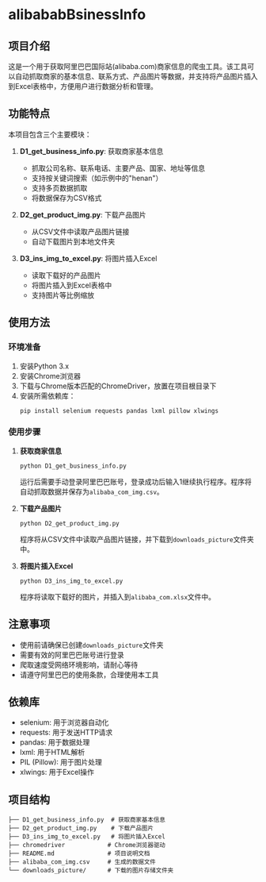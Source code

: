 # alibababBsinessInfo

## 项目介绍

这是一个用于获取阿里巴巴国际站(alibaba.com)商家信息的爬虫工具。该工具可以自动抓取商家的基本信息、联系方式、产品图片等数据，并支持将产品图片插入到Excel表格中，方便用户进行数据分析和管理。

## 功能特点

本项目包含三个主要模块：

1. **D1_get_business_info.py**: 获取商家基本信息
   - 抓取公司名称、联系电话、主要产品、国家、地址等信息
   - 支持按关键词搜索（如示例中的"henan"）
   - 支持多页数据抓取
   - 将数据保存为CSV格式

2. **D2_get_product_img.py**: 下载产品图片
   - 从CSV文件中读取产品图片链接
   - 自动下载图片到本地文件夹

3. **D3_ins_img_to_excel.py**: 将图片插入Excel
   - 读取下载好的产品图片
   - 将图片插入到Excel表格中
   - 支持图片等比例缩放

## 使用方法

### 环境准备

1. 安装Python 3.x
2. 安装Chrome浏览器
3. 下载与Chrome版本匹配的ChromeDriver，放置在项目根目录下
4. 安装所需依赖库：
   ```
   pip install selenium requests pandas lxml pillow xlwings
   ```

### 使用步骤

1. **获取商家信息**
   ```
   python D1_get_business_info.py
   ```
   运行后需要手动登录阿里巴巴账号，登录成功后输入1继续执行程序。程序将自动抓取数据并保存为`alibaba_com_img.csv`。

2. **下载产品图片**
   ```
   python D2_get_product_img.py
   ```
   程序将从CSV文件中读取产品图片链接，并下载到`downloads_picture`文件夹中。

3. **将图片插入Excel**
   ```
   python D3_ins_img_to_excel.py
   ```
   程序将读取下载好的图片，并插入到`alibaba_com.xlsx`文件中。

## 注意事项

- 使用前请确保已创建`downloads_picture`文件夹
- 需要有效的阿里巴巴账号进行登录
- 爬取速度受网络环境影响，请耐心等待
- 请遵守阿里巴巴的使用条款，合理使用本工具

## 依赖库

- selenium: 用于浏览器自动化
- requests: 用于发送HTTP请求
- pandas: 用于数据处理
- lxml: 用于HTML解析
- PIL (Pillow): 用于图片处理
- xlwings: 用于Excel操作

## 项目结构

```
├── D1_get_business_info.py  # 获取商家基本信息
├── D2_get_product_img.py    # 下载产品图片
├── D3_ins_img_to_excel.py   # 将图片插入Excel
├── chromedriver            # Chrome浏览器驱动
├── README.md               # 项目说明文档
├── alibaba_com_img.csv     # 生成的数据文件
└── downloads_picture/      # 下载的图片存储文件夹
```
